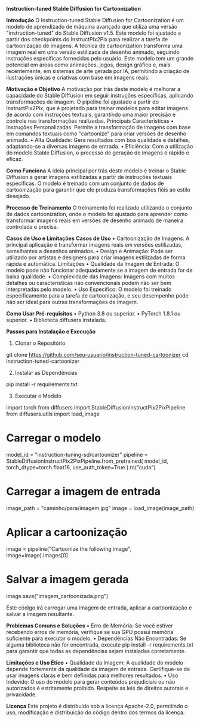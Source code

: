 **Instruction-tuned Stable Diffusion for Cartoonization**

**Introdução**
O Instruction-tuned Stable Diffusion for Cartoonization é um modelo de aprendizado de máquina avançado que utiliza uma versão "instruction-tuned" do Stable Diffusion v1.5. Este modelo foi ajustado a partir dos checkpoints do InstructPix2Pix para realizar a tarefa de cartoonização de imagens. A técnica de cartoonization transforma uma imagem real em uma versão estilizada de desenho animado, seguindo instruções específicas fornecidas pelo usuário.
Este modelo tem um grande potencial em áreas como animações, jogos, design gráfico e, mais recentemente, em sistemas de arte gerada por IA, permitindo a criação de ilustrações únicas e criativas com base em imagens reais.

**Motivação e Objetivo**
A motivação por trás deste modelo é melhorar a capacidade do Stable Diffusion em seguir instruções específicas, aplicando transformações de imagem. O pipeline foi ajustado a partir do InstructPix2Pix, que é projetado para treinar modelos para editar imagens de acordo com instruções textuais, garantindo uma maior precisão e controle nas transformações realizadas.
Principais Características
•	Instruções Personalizadas: Permite a transformação de imagens com base em comandos textuais como "cartoonize" para criar versões de desenho animado.
•	Alta Qualidade: Gera resultados com boa qualidade e detalhes, adaptando-se a diversas imagens de entrada.
•	Eficiência: Com a utilização do modelo Stable Diffusion, o processo de geração de imagens é rápido e eficaz.

**Como Funciona**
A ideia principal por trás deste modelo é treinar o Stable Diffusion a gerar imagens estilizadas a partir de instruções textuais específicas. O modelo é treinado com um conjunto de dados de cartoonização para garantir que ele produza transformações fiéis ao estilo desejado.

**Processo de Treinamento**
O treinamento foi realizado utilizando o conjunto de dados cartoonization, onde o modelo foi ajustado para aprender como transformar imagens reais em versões de desenho animado de maneira controlada e precisa.

**Casos de Uso e Limitações**
**Casos de Uso**
•	Cartoonização de Imagens: A principal aplicação é transformar imagens reais em versões estilizadas, semelhantes a desenhos animados.
•	Design e Animação: Pode ser utilizado por artistas e designers para criar imagens estilizadas de forma rápida e automática.
Limitações
•	Qualidade da Imagem de Entrada: O modelo pode não funcionar adequadamente se a imagem de entrada for de baixa qualidade.
•	Complexidade das Imagens: Imagens com muitos detalhes ou características não convencionais podem não ser bem interpretadas pelo modelo.
•	Uso Específico: O modelo foi treinado especificamente para a tarefa de cartoonização, e seu desempenho pode não ser ideal para outras transformações de imagem.

**Como Usar**
**Pré-requisitos**
•	Python 3.8 ou superior.
•	PyTorch 1.8.1 ou superior.
•	Biblioteca diffusers instalada.

**Passos para Instalação e Execução**
1.	Clonar o Repositório

git clone https://github.com/seu-usuario/instruction-tuned-cartoonizer
cd instruction-tuned-cartoonizer

2.	Instalar as Dependências

pip install -r requirements.txt

3.	Executar o Modelo
   
import torch
from diffusers import StableDiffusionInstructPix2PixPipeline
from diffusers.utils import load_image

# Carregar o modelo
model_id = "instruction-tuning-sd/cartoonizer"
pipeline = StableDiffusionInstructPix2PixPipeline.from_pretrained(
    model_id, torch_dtype=torch.float16, use_auth_token=True
).to("cuda")

# Carregar a imagem de entrada
image_path = "caminho/para/imagem.jpg"
image = load_image(image_path)

# Aplicar a cartoonização
image = pipeline("Cartoonize the following image", image=image).images[0]

# Salvar a imagem gerada
image.save("imagem_cartoonizada.png")


Este código irá carregar uma imagem de entrada, aplicar a cartoonização e salvar a imagem resultante.

**Problemas Comuns e Soluções**
•	Erro de Memória: Se você estiver recebendo erros de memória, verifique se sua GPU possui memória suficiente para executar o modelo.
•	Dependências Não Encontradas: Se alguma biblioteca não for encontrada, execute pip install -r requirements.txt para garantir que todas as dependências sejam instaladas corretamente.

**Limitações e Uso Ético**
•	Qualidade da Imagem: A qualidade do modelo depende fortemente da qualidade da imagem de entrada. Certifique-se de usar imagens claras e bem definidas para melhores resultados.
•	Uso Indevido: O uso do modelo para gerar conteúdos prejudiciais ou não autorizados é estritamente proibido. Respeite as leis de direitos autorais e privacidade.

**Licença**
Este projeto é distribuído sob a licença Apache-2.0, permitindo o uso, modificação e distribuição do código dentro dos termos da licença.
